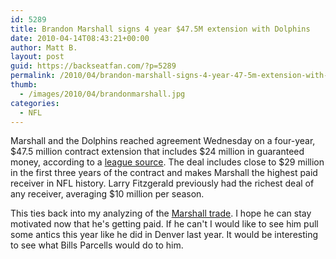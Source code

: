 ```yaml
---
id: 5289
title: Brandon Marshall signs 4 year $47.5M extension with Dolphins
date: 2010-04-14T08:43:21+00:00
author: Matt B.
layout: post
guid: https://backseatfan.com/?p=5289
permalink: /2010/04/brandon-marshall-signs-4-year-47-5m-extension-with-dolphins/
thumb:
  - /images/2010/04/brandonmarshall.jpg
categories:
  - NFL
---
```


<div class="entry">
  <p>
    Marshall and the Dolphins reached agreement Wednesday on a four-year, $47.5 million contract extension that includes $24 million in guaranteed money, according to a <a href="http://sports.espn.go.com/nfl/draft10/news/story?id=5085644">league source</a>. The deal includes close to $29 million in the first three years of the contract and makes Marshall the highest paid receiver in NFL history. Larry Fitzgerald previously had the richest deal of any receiver, averaging $10 million per season.
  </p>

  <p>
    This ties back into my analyzing of the <a href="https://backseatfan.com/index.php/2010/04/denver-broncos-trade-brandon-marshall-to-miami-dolphins/">Marshall trade</a>. I hope he can stay motivated now that he's getting paid. If he can't I would like to see him pull some antics this year like he did in Denver last year. It would be interesting to see what Bills Parcells would do to him.
  </p>
</div>
